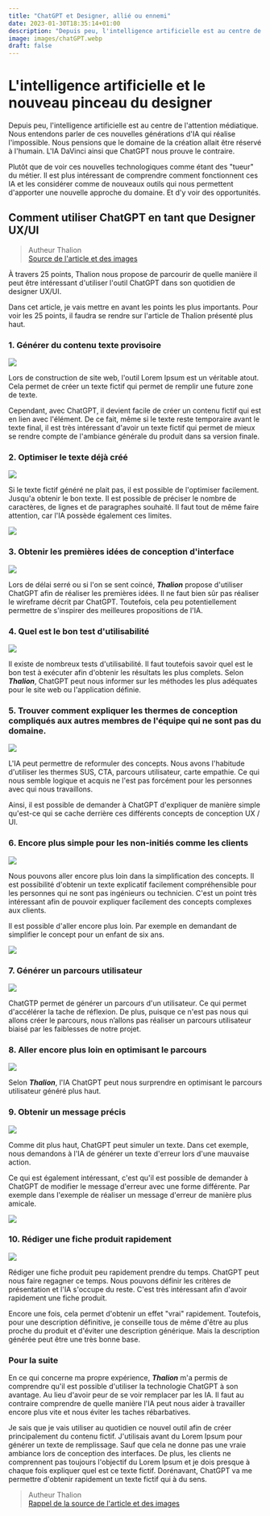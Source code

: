 ```yaml
---
title: "ChatGPT et Designer, allié ou ennemi"
date: 2023-01-30T18:35:14+01:00
description: "Depuis peu, l'intelligence artificielle est au centre de l'attention médiatique. Nous entendons parler de ces nouvelles générations d'IA qui réalise l'impossible. Nous pensions que le domaine de la création allait être réservé à l'humain. L'IA DaVinci ainsi que ChatGPT nous prouve le contraire."
image: images/chatGPT.webp
draft: false
---
```


# L'intelligence artificielle et le nouveau pinceau du designer

Depuis peu, l'intelligence artificielle est au centre de l'attention médiatique. Nous entendons parler de ces nouvelles générations d'IA qui réalise l'impossible. Nous pensions que le domaine de la création allait être réservé à l'humain. L'IA DaVinci ainsi que ChatGPT nous prouve le contraire.

Plutôt que de voir ces nouvelles technologiques comme étant des "tueur" du métier. Il est plus intéressant de comprendre comment fonctionnent ces IA et les considérer comme de nouveaux outils qui nous permettent d'apporter une nouvelle approche du domaine. Et d'y voir des opportunités.

## Comment utiliser ChatGPT en tant que Designer UX/UI

> Autheur Thalion <br> [Source de l'article et des images](https://blog.prototypr.io/how-to-use-chatgpt-for-ui-ux-design-25-examples-f7772bea3e70)

À travers 25 points, Thalion nous propose de parcourir de quelle manière il peut être intéressant d'utiliser l'outil ChatGPT dans son quotidien de designer UX/UI.

Dans cet article, je vais mettre en avant les points les plus importants. Pour voir les 25 points, il faudra se rendre sur l'article de Thalion présenté plus haut.

### 1. Générer du contenu texte provisoire

<img src="/labeveilletech/images/chatGPTLoremIpsum.webp">

Lors de construction de site web, l'outil Lorem Ipsum est un véritable atout. Cela permet de créer un texte fictif qui permet de remplir une future zone de texte.

Cependant, avec ChatGPT, il devient facile de créer un contenu fictif qui est en lien avec l'élément. De ce fait, même si le texte reste temporaire avant le texte final, il est très intéressant d'avoir un texte fictif qui permet de mieux se rendre compte de l'ambiance générale du produit dans sa version finale.

### 2. Optimiser le texte déjà créé

<img src="/labeveilletech/images/chatGPTLoremIpsum2.webp">

Si le texte fictif généré ne plait pas, il est possible de l'optimiser facilement. Jusqu'a obtenir le bon texte. Il est possible de préciser le nombre de caractères, de lignes et de paragraphes souhaité. Il faut tout de même faire attention, car l'IA possède également ces limites.

<img src="/labeveilletech/images/chatGPTLoremIpsum3.webp">

### 3. Obtenir les premières idées de conception d'interface

<img src="/labeveilletech/images/chatGPTWireframe.webp">

Lors de délai serré ou si l'on se sent coincé, **_Thalion_** propose d'utiliser ChatGPT afin de réaliser les premières idées. Il ne faut bien sûr pas réaliser le wireframe décrit par ChatGPT. Toutefois, cela peu potentiellement permettre de s'inspirer des meilleures propositions de l'IA.

### 4. Quel est le bon test d'utilisabilité

<img src="/labeveilletech/images/chatGPTSuggesteTest.webp">

Il existe de nombreux tests d'utilisabilité. Il faut toutefois savoir quel est le bon test à exécuter afin d'obtenir les résultats les plus complets. Selon **_Thalion_**, ChatGPT peut nous informer sur les méthodes les plus adéquates pour le site web ou l'application définie.

### 5. Trouver comment expliquer les thermes de conception compliqués aux autres membres de l'équipe qui ne sont pas du domaine.

<img src="/labeveilletech/images/chatGPTExpliquerTherme.webp">

L'IA peut permettre de reformuler des concepts. Nous avons l'habitude d'utiliser les thermes SUS, CTA, parcours utilisateur, carte empathie. Ce qui nous semble logique et acquis ne l'est pas forcément pour les personnes avec qui nous travaillons.

Ainsi, il est possible de demander à ChatGPT d'expliquer de manière simple qu'est-ce qui se cache derrière ces différents concepts de conception UX / UI.

### 6. Encore plus simple pour les non-initiés comme les clients

<img src="/labeveilletech/images/chatGPTExpliquerTherme2.webp">

Nous pouvons aller encore plus loin dans la simplification des concepts. Il est possibilité d'obtenir un texte explicatif facilement compréhensible pour les personnes qui ne sont pas ingénieurs ou technicien. C'est un point très intéressant afin de pouvoir expliquer facilement des concepts complexes aux clients.

Il est possible d'aller encore plus loin. Par exemple en demandant de simplifier le concept pour un enfant de six ans.

<img src="/labeveilletech/images/chatGPTExpliquerTherme3.webp">

### 7. Générer un parcours utilisateur

<img src="/labeveilletech/images/chatGPTParcoursUtilisateur.webp">

ChatGTP permet de générer un parcours d'un utilisateur. Ce qui permet d'accélérer la tache de réflexion. De plus, puisque ce n'est pas nous qui allons créer le parcours, nous n’allons pas réaliser un parcours utilisateur biaisé par les faiblesses de notre projet.

### 8. Aller encore plus loin en optimisant le parcours

<img src="/labeveilletech/images/chatGPTParcoursUtilisateur2.webp">

Selon **_Thalion_**, l'IA ChatGPT peut nous surprendre en optimisant le parcours utilisateur généré plus haut.

### 9. Obtenir un message précis

<img src="/labeveilletech/images/cchatGPTPErreurMessage.webp">

Comme dit plus haut, ChatGPT peut simuler un texte. Dans cet exemple, nous demandons à l'IA de générer un texte d'erreur lors d'une mauvaise action.

Ce qui est également intéressant, c'est qu'il est possible de demander à ChatGPT de modifier le message d'erreur avec une forme différente. Par exemple dans l'exemple de réaliser un message d'erreur de manière plus amicale.

<img src="/labeveilletech/images/chatGPTPErreurMessage2.webp">

### 10. Rédiger une fiche produit rapidement

<img src="/labeveilletech/images/chatGPTProduct.webp">

Rédiger une fiche produit peu rapidement prendre du temps. ChatGPT peut nous faire regagner ce temps. Nous pouvons définir les critères de présentation et l'IA s'occupe du reste. C'est très intéressant afin d'avoir rapidement une fiche produit.

Encore une fois, cela permet d'obtenir un effet "vrai" rapidement. Toutefois, pour une description définitive, je conseille tous de même d'être au plus proche du produit et d'éviter une description générique. Mais la description générée peut être une très bonne base.

### Pour la suite

En ce qui concerne ma propre expérience, **_Thalion_** m'a permis de comprendre qu'il est possible d'utiliser la technologie ChatGPT à son avantage. Au lieu d'avoir peur de se voir remplacer par les IA. Il faut au contraire comprendre de quelle manière l'IA peut nous aider à travailler encore plus vite et nous éviter les taches rébarbatives.

Je sais que je vais utiliser au quotidien ce nouvel outil afin de créer principalement du contenu fictif. J'utilisais avant du Lorem Ipsum pour générer un texte de remplissage. Sauf que cela ne donne pas une vraie ambiance lors de conception des interfaces. De plus, les clients ne comprennent pas toujours l'objectif du Lorem Ipsum et je dois presque à chaque fois expliquer quel est ce texte fictif. Dorénavant, ChatGPT va me permettre d'obtenir rapidement un texte fictif qui à du sens.

> Autheur Thalion <br> [Rappel de la source de l'article et des images](https://blog.prototypr.io/how-to-use-chatgpt-for-ui-ux-design-25-examples-f7772bea3e70)
